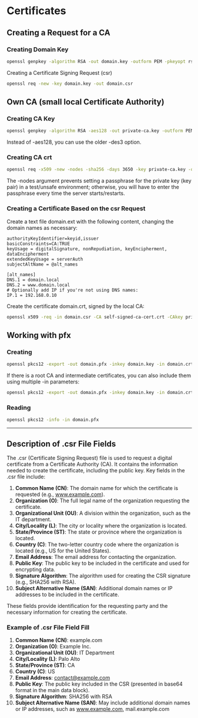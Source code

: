 # Certificates

## Creating a Request for a CA

### Creating Domain Key
```bash
openssl genpkey -algorithm RSA -out domain.key -outform PEM -pkeyopt rsa_keygen_bits:2048
```

Creating a Certificate Signing Request (csr)
```bash
openssl req -new -key domain.key -out domain.csr
```

## Own CA (small local Certificate Authority)
### Creating CA Key
```bash
openssl genpkey -algorithm RSA -aes128 -out private-ca.key -outform PEM -pkeyopt rsa_keygen_bits:2048
```

Instead of -aes128, you can use the older -des3 option.

### Creating CA crt
```bash
openssl req -x509 -new -nodes -sha256 -days 3650 -key private-ca.key -out self-signed-ca-cert.crt
```

The -nodes argument prevents setting a passphrase for the private key (key pair) in a test/unsafe environment; otherwise, you will have to enter the passphrase every time the server starts/restarts.

### Creating a Certificate Based on the csr Request

Create a text file domain.ext with the following content, changing the domain names as necessary:

```
authorityKeyIdentifier=keyid,issuer
basicConstraints=CA:TRUE
keyUsage = digitalSignature, nonRepudiation, keyEncipherment, dataEncipherment
extendedKeyUsage = serverAuth
subjectAltName = @alt_names

[alt_names]
DNS.1 = domain.local
DNS.2 = www.domain.local
# Optionally add IP if you're not using DNS names:
IP.1 = 192.168.0.10
```

Create the certificate domain.crt, signed by the local CA:
```bash
openssl x509 -req -in domain.csr -CA self-signed-ca-cert.crt -CAkey private-ca.key -CAcreateserial -out domain.crt -days 365 -sha256 -extfile domain.ext
```

## Working with pfx

### Creating
```bash
openssl pkcs12 -export -out domain.pfx -inkey domain.key -in domain.crt
```

If there is a root CA and intermediate certificates, you can also include them using multiple -in parameters:
```bash
openssl pkcs12 -export -out domain.pfx -inkey domain.key -in domain.crt -in intermediate.crt -in rootca.crt
```

### Reading
```bash
openssl pkcs12 -info -in domain.pfx
```

---

## Description of .csr File Fields

The .csr (Certificate Signing Request) file is used to request a digital certificate from a Certificate Authority (CA). It contains the information needed to create the certificate, including the public key. Key fields in the .csr file include:
1. **Common Name (CN)**: The domain name for which the certificate is requested (e.g., www.example.com).
2. **Organization (O)**: The full legal name of the organization requesting the certificate.
3. **Organizational Unit (OU)**: A division within the organization, such as the IT department.
4. **City/Locality (L)**: The city or locality where the organization is located.
5. **State/Province (ST)**: The state or province where the organization is located.
6. **Country (C)**: The two-letter country code where the organization is located (e.g., US for the United States).
7. **Email Address**: The email address for contacting the organization.
8. **Public Key**: The public key to be included in the certificate and used for encrypting data.
9. **Signature Algorithm**: The algorithm used for creating the CSR signature (e.g., SHA256 with RSA).
10. **Subject Alternative Name (SAN)**: Additional domain names or IP addresses to be included in the certificate.

These fields provide identification for the requesting party and the necessary information for creating the certificate.

### Example of .csr File Field Fill
1. **Common Name (CN)**: example.com
2. **Organization (O)**: Example Inc.
3. **Organizational Unit (OU)**: IT Department
4. **City/Locality (L)**: Palo Alto
5. **State/Province (ST)**: CA
6. **Country (C)**: US
7. **Email Address**: contact@example.com
8. **Public Key**: The public key included in the CSR (presented in base64 format in the main data block).
9. **Signature Algorithm**: SHA256 with RSA
10. **Subject Alternative Name (SAN)**: May include additional domain names or IP addresses, such as www.example.com, mail.example.com